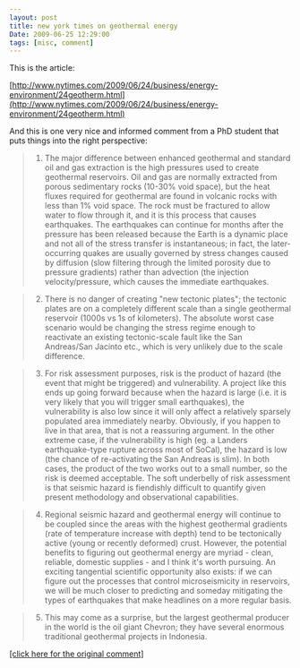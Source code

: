 ```yaml
---
layout: post
title: new york times on geothermal energy
Date: 2009-06-25 12:29:00
tags: [misc, comment]
---
```

 

This is the article: 
  
[http://www.nytimes.com/2009/06/24/business/energy-environment/24geotherm.html](http://www.nytimes.com/2009/06/24/business/energy-environment/24geotherm.html)  
  
And this is one very nice and informed comment from a PhD student that puts things into the right perspective:  

> 1) The major difference between enhanced geothermal and standard oil and gas extraction is the high pressures used to create geothermal reservoirs. Oil and gas are normally extracted from porous sedimentary rocks (10-30% void space), but the heat fluxes required for geothermal are found in volcanic rocks with less than 1% void space. The rock must be fractured to allow water to flow through it, and it is this process that causes earthquakes. The earthquakes can continue for months after the pressure has been released because the Earth is a dynamic place and not all of the stress transfer is instantaneous; in fact, the later-occurring quakes are usually governed by stress changes caused by diffusion (slow filtering through the limited porosity due to pressure gradients) rather than advection (the injection velocity/pressure, which causes the immediate earthquakes.  
  
> 2) There is no danger of creating "new tectonic plates"; the tectonic plates are on a completely different scale than a single geothermal reservoir (1000s vs 1s of kilometers). The absolute worst case scenario would be changing the stress regime enough to reactivate an existing tectonic-scale fault like the San Andreas/San Jacinto etc., which is very unlikely due to the scale difference.  
  
> 3) For risk assessment purposes, risk is the product of hazard (the event that might be triggered) and vulnerability. A project like this ends up going forward because when the hazard is large (i.e. it is very likely that you will trigger small earthquakes), the vulnerability is also low since it will only affect a relatively sparsely populated area immediately nearby. Obviously, if you happen to live in that area, that is not a reassuring argument. In the other extreme case, if the vulnerability is high (eg. a Landers earthquake-type rupture across most of SoCal), the hazard is low (the chance of re-activating the San Andreas is slim). In both cases, the product of the two works out to a small number, so the risk is deemed acceptable. The soft underbelly of risk assessment is that seismic hazard is fiendishly difficult to quantify given present methodology and observational capabilities.  
  
> 4) Regional seismic hazard and geothermal energy will continue to be coupled since the areas with the highest geothermal gradients (rate of temperature increase with depth) tend to be tectonically active (young or recently deformed) crust. However, the potential benefits to figuring out geothermal energy are myriad - clean, reliable, domestic supplies - and I think it's worth pursuing. An exciting tangential scientific opportunity also exists: if we can figure out the processes that control microseismicity in reservoirs, we will be much closer to predicting and someday mitigating the types of earthquakes that make headlines on a more regular basis.  
  
> 5) This may come as a surprise, but the largest geothermal producer in the world is the oil giant Chevron; they have several enormous traditional geothermal projects in Indonesia.  
  
[[click here for the original comment]](http://community.nytimes.com/comments/www.nytimes.com/2009/06/24/business/energy-environment/24geotherm.html?permid=48#comment48)  
